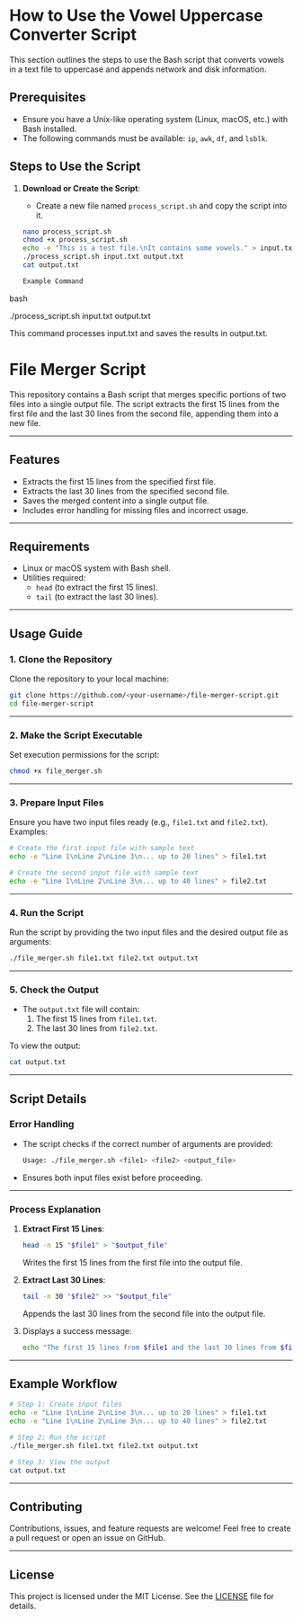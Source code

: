# How to Use the Vowel Uppercase Converter Script

This section outlines the steps to use the Bash script that converts vowels in a text file to uppercase and appends network and disk information.

## Prerequisites

- Ensure you have a Unix-like operating system (Linux, macOS, etc.) with Bash installed.
- The following commands must be available: `ip`, `awk`, `df`, and `lsblk`.

## Steps to Use the Script

1. **Download or Create the Script**:
   - Create a new file named `process_script.sh` and copy the script into it.

   ```bash
   nano process_script.sh
   chmod +x process_script.sh
   echo -e "This is a test file.\nIt contains some vowels." > input.txt
   ./process_script.sh input.txt output.txt
   cat output.txt
   
   Example Command

bash

./process_script.sh input.txt output.txt

This command processes input.txt and saves the results in output.txt.


# **File Merger Script**

This repository contains a Bash script that merges specific portions of two files into a single output file. The script extracts the first 15 lines from the first file and the last 30 lines from the second file, appending them into a new file.

---

## **Features**
- Extracts the first 15 lines from the specified first file.
- Extracts the last 30 lines from the specified second file.
- Saves the merged content into a single output file.
- Includes error handling for missing files and incorrect usage.

---

## **Requirements**
- Linux or macOS system with Bash shell.
- Utilities required:
  - `head` (to extract the first 15 lines).
  - `tail` (to extract the last 30 lines).

---

## **Usage Guide**

### **1. Clone the Repository**
Clone the repository to your local machine:
```bash
git clone https://github.com/<your-username>/file-merger-script.git
cd file-merger-script
```

---

### **2. Make the Script Executable**
Set execution permissions for the script:
```bash
chmod +x file_merger.sh
```

---

### **3. Prepare Input Files**
Ensure you have two input files ready (e.g., `file1.txt` and `file2.txt`). Examples:

```bash
# Create the first input file with sample text
echo -e "Line 1\nLine 2\nLine 3\n... up to 20 lines" > file1.txt

# Create the second input file with sample text
echo -e "Line 1\nLine 2\nLine 3\n... up to 40 lines" > file2.txt
```

---

### **4. Run the Script**
Run the script by providing the two input files and the desired output file as arguments:
```bash
./file_merger.sh file1.txt file2.txt output.txt
```

---

### **5. Check the Output**
- The `output.txt` file will contain:
  1. The first 15 lines from `file1.txt`.
  2. The last 30 lines from `file2.txt`.

To view the output:
```bash
cat output.txt
```

---

## **Script Details**

### **Error Handling**
- The script checks if the correct number of arguments are provided:
  ```bash
  Usage: ./file_merger.sh <file1> <file2> <output_file>
  ```
- Ensures both input files exist before proceeding.

---

### **Process Explanation**
1. **Extract First 15 Lines**:
   ```bash
   head -n 15 "$file1" > "$output_file"
   ```
   Writes the first 15 lines from the first file into the output file.

2. **Extract Last 30 Lines**:
   ```bash
   tail -n 30 "$file2" >> "$output_file"
   ```
   Appends the last 30 lines from the second file into the output file.

3. Displays a success message:
   ```bash
   echo "The first 15 lines from $file1 and the last 30 lines from $file2 have been saved to $output_file."
   ```

---

## **Example Workflow**
```bash
# Step 1: Create input files
echo -e "Line 1\nLine 2\nLine 3\n... up to 20 lines" > file1.txt
echo -e "Line 1\nLine 2\nLine 3\n... up to 40 lines" > file2.txt

# Step 2: Run the script
./file_merger.sh file1.txt file2.txt output.txt

# Step 3: View the output
cat output.txt
```

---

## **Contributing**
Contributions, issues, and feature requests are welcome! Feel free to create a pull request or open an issue on GitHub.

---

## **License**
This project is licensed under the MIT License. See the [LICENSE](LICENSE) file for details.
